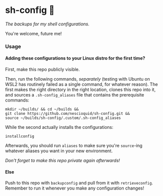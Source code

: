 # sh-config 💾

_The backups for my shell configurations._

You're welcome, future me!

### Usage

#### Adding these configurations to your Linux distro for the first time?

First, make this repo publicly visible.

Then, run the following commands, _separately_ (testing with Ubuntu on WSL2 has routinely failed as a single command, for whatever reason). The first makes the right directory in the right location, clones this repo into it, and sources a `.sh-config_aliases` file that contains the prerequisite commands:

```shell
mkdir ~/builds/ && cd ~/builds &&
git clone https://github.com/nescioquid/sh-config.git &&
source ~/builds/sh-config/.custom/.sh-config_aliases
```

While the second actually installs the configurations:

```shell
installconfig
```

Afterwards, you should run `aliases` to make sure you're `source`-ing whatever aliases you want in your new environment.

_Don't forget to make this repo private again afterwards!_

#### Else

Push to this repo with `backupconfig` and pull from it with `retrieveconfig`. Remember to run it whenever you make any configuration changes!
